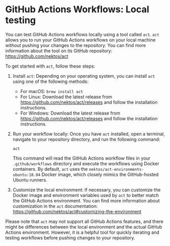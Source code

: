 # GitHub Actions Workflows: Local testing

You can test GitHub Actions workflows locally using a tool
called `act`. `act` allows you to run your GitHub Actions workflows on your
local machine without pushing your changes to the repository. You can find more
information about the tool on its GitHub
repository: https://github.com/nektos/act

To get started with `act`, follow these steps:

1. Install `act`: Depending on your operating system, you can install `act`
   using one of the following methods:

    - For macOS: `brew install act`
    - For Linux: Download the latest release
      from https://github.com/nektos/act/releases and follow the installation
      instructions.
    - For Windows: Download the latest release
      from https://github.com/nektos/act/releases and follow the installation
      instructions.

2. Run your workflow locally: Once you have `act` installed, open a terminal,
   navigate to your repository directory, and run the following command:

   ```
   act
   ```

   This command will read the GitHub Actions workflow files in
   your `.github/workflows` directory and execute the workflows using Docker
   containers. By default, `act` uses the `nektos/act-environments-ubuntu:18.04`
   Docker image, which closely mimics the GitHub-hosted Ubuntu runners.

3. Customize the local environment: If necessary, you can customize the Docker
   image and environment variables used by `act` to better match the GitHub
   Actions environment. You can find more information about customization in
   the `act`
   documentation: https://github.com/nektos/act#customizing-the-environment

Please note that `act` may not support all GitHub Actions features, and there
might be differences between the local environment and the actual GitHub Actions
environment. However, it is a helpful tool for quickly iterating and testing
workflows before pushing changes to your repository.